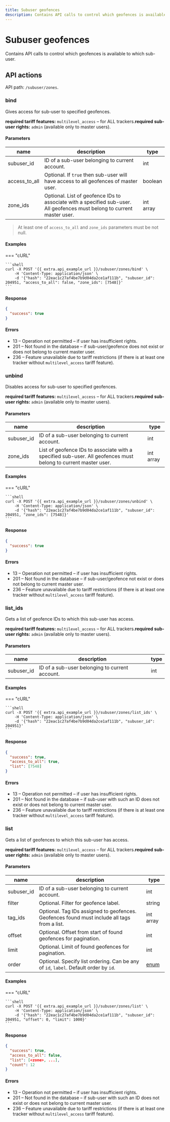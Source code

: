 ```yaml
---
title: Subuser geofences
description: Contains API calls to control which geofences is available to which sub-user.
---
```


# Subuser geofences

Contains API calls to control which geofences is available to which sub-user.

## API actions

API path: `/subuser/zones`.

### bind

Gives access for sub-user to specified geofences.

**required tariff features:** `multilevel_access` – for ALL trackers.**required sub-user rights:** `admin` (available only to master users).

#### Parameters

| name            | description                                                                                                              | type      |
| --------------- | ------------------------------------------------------------------------------------------------------------------------ | --------- |
| subuser\_id     | ID of a sub-user belonging to current account.                                                                           | int       |
| access\_to\_all | Optional. If `true` then sub-user will have access to all geofences of master user.                                      | boolean   |
| zone\_ids       | Optional. List of geofence IDs to associate with a specified sub-user. All geofences must belong to current master user. | int array |

> At least one of `access_to_all` and `zone_ids` parameters must be not null.

#### Examples

\=== "cURL"

````
```shell
curl -X POST '{{ extra.api_example_url }}/subuser/zones/bind' \
    -H 'Content-Type: application/json' \
    -d '{"hash": "22eac1c27af4be7b9d04da2ce1af111b", "subuser_id": 204951, "access_to_all": false, "zone_ids": [7548]}'
```
````

#### Response

```json
{
  "success": true
}
```

#### Errors

* 13 – Operation not permitted – if user has insufficient rights.
* 201 – Not found in the database – if sub-user/geofence does not exist or does not belong to current master user.
* 236 – Feature unavailable due to tariff restrictions (if there is at least one tracker without `multilevel_access` tariff feature).

### unbind

Disables access for sub-user to specified geofences.

**required tariff features:** `multilevel_access` – for ALL trackers.**required sub-user rights:** `admin` (available only to master users).

#### Parameters

| name        | description                                                                                                    | type      |
| ----------- | -------------------------------------------------------------------------------------------------------------- | --------- |
| subuser\_id | ID of a sub-user belonging to current account.                                                                 | int       |
| zone\_ids   | List of geofence IDs to associate with a specified sub-user. All geofences must belong to current master user. | int array |

#### Examples

\=== "cURL"

````
```shell
curl -X POST '{{ extra.api_example_url }}/subuser/zones/unbind' \
    -H 'Content-Type: application/json' \
    -d '{"hash": "22eac1c27af4be7b9d04da2ce1af111b", "subuser_id": 204951, "zone_ids": [7548]}'
```
````

#### Response

```json
{
  "success": true
}
```

#### Errors

* 13 – Operation not permitted – if user has insufficient rights.
* 201 – Not found in the database – if sub-user/geofence not exist or does not belong to current master user.
* 236 – Feature unavailable due to tariff restrictions (if there is at least one tracker without `multilevel_access` tariff feature).

### list\_ids

Gets a list of geofence IDs to which this sub-user has access.

**required tariff features:** `multilevel_access` – for ALL trackers.**required sub-user rights:** `admin` (available only to master users).

#### Parameters

| name        | description                                    | type |
| ----------- | ---------------------------------------------- | ---- |
| subuser\_id | ID of a sub-user belonging to current account. | int  |

#### Examples

\=== "cURL"

````
```shell
curl -X POST '{{ extra.api_example_url }}/subuser/zones/list_ids' \
    -H 'Content-Type: application/json' \
    -d '{"hash": "22eac1c27af4be7b9d04da2ce1af111b", "subuser_id": 204951}'
```
````

#### Response

```json
{
  "success": true,
  "access_to_all": true,
  "list": [7548]
}
```

#### Errors

* 13 – Operation not permitted – if user has insufficient rights.
* 201 – Not found in the database – if sub-user with such an ID does not exist or does not belong to current master user.
* 236 – Feature unavailable due to tariff restrictions (if there is at least one tracker without `multilevel_access` tariff feature).

### list

Gets a list of geofences to which this sub-user has access.

**required tariff features:** `multilevel_access` – for ALL trackers.**required sub-user rights:** `admin` (available only to master users).

#### Parameters

| name        | description                                                                                 | type                     |
| ----------- | ------------------------------------------------------------------------------------------- | ------------------------ |
| subuser\_id | ID of a sub-user belonging to current account.                                              | int                      |
| filter      | Optional. Filter for geofence label.                                                        | string                   |
| tag\_ids    | Optional. Tag IDs assigned to geofences. Geofences found must include all tags from a list. | int array                |
| offset      | Optional. Offset from start of found geofences for pagination.                              | int                      |
| limit       | Optional. Limit of found geofences for pagination.                                          | int                      |
| order       | Optional. Specify list ordering. Can be any of `id`, `label`. Default order by `id`.        | [enum](broken-reference) |

#### Examples

\=== "cURL"

````
```shell
curl -X POST '{{ extra.api_example_url }}/subuser/zones/list' \
    -H 'Content-Type: application/json' \
    -d '{"hash": "22eac1c27af4be7b9d04da2ce1af111b", "subuser_id": 204951, "offset": 0, "limit": 1000}'
```
````

#### Response

```json
{
  "success": true,
  "access_to_all": false,
  "list": [<zone>, ...],
  "count": 12
}
```

#### Errors

* 13 – Operation not permitted – if user has insufficient rights.
* 201 – Not found in the database – if sub-user with such an ID does not exist or does not belong to current master user.
* 236 – Feature unavailable due to tariff restrictions (if there is at least one tracker without `multilevel_access` tariff feature).
